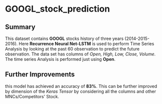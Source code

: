 # GOOGL_stock_prediction

## Summary
This dataset contains **GOOGL** stocks history of three years (2014-2015-2016). Here **Recurrence Neural Net-LSTM** is used to perform Time Series Analysis by looking at the past 60 observation to predict the future observation. The data set has columns of _Open, High, Low, Close, Volume_. The time series Analysis is performed just using **Open**. 

## Further Improvements
this model has achieved an accuracy of **83%**. This can be further improved by dimension of the _Keras Tensor_ by considering all the columns and other MNCs/Competitors' Stock.
